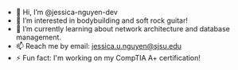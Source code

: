 - 👋 Hi, I’m @jessica-nguyen-dev
- 👀 I’m interested in bodybuilding and soft rock guitar!
- 🌱 I’m currently learning about network architecture and database management.
- 📫 Reach me by email: jessica.u.nguyen@sjsu.edu
- ⚡ Fun fact: I'm working on my CompTIA A+ certification! 

<!---
jessica-nguyen-dev/jessica-nguyen-dev is a ✨ special ✨ repository because its `README.md` (this file) appears on your GitHub profile.
You can click the Preview link to take a look at your changes.
--->
